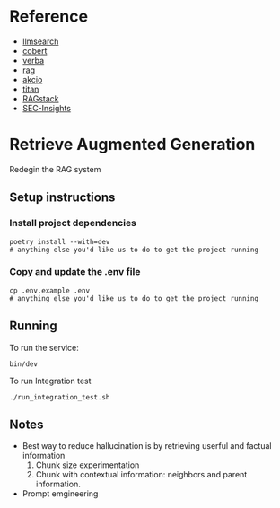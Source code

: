 
# Reference
- [llmsearch](https://github.com/snexus/llm-search/tree/main/src/llmsearch)
- [cobert](https://github.com/IntelLabs/fastRAG/blob/main/fastrag/retrievers/colbert.py)
- [verba](https://github.com/weaviate/Verba/blob/main/goldenverba/retrieval/advanced_engine.py)
- [rag](https://github.com/ray-project/llm-applications/blob/main/notebooks/rag.ipynb)
- [akcio](https://github.com/zilliztech/akcio/tree/main/src_towhee)
- [titan](https://github.com/aws-samples/rag-using-langchain-amazon-bedrock-and-opensearch/blob/main/ask-titan-with-rag.py)
- [RAGstack](https://github.com/psychic-api/rag-stack/blob/main/server/server/main.py)
- [SEC-Insights](https://github.com/run-llama/sec-insights/blob/main/backend/app/api/crud.py)

# Retrieve Augmented Generation
Redegin the RAG system

## Setup instructions

### Install project dependencies

```
poetry install --with=dev
# anything else you'd like us to do to get the project running
```

### Copy and update the .env file

```
cp .env.example .env
# anything else you'd like us to do to get the project running
```

## Running

To run the service:

```
bin/dev
```

To run Integration test
```
./run_integration_test.sh
```

## Notes
- Best way to reduce hallucination is by retrieving userful and factual information
   1. Chunk size experimentation
   2. Chunk with contextual information: neighbors and parent information.
- Prompt emgineering
